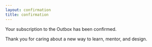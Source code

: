 ```yaml
---
layout: confirmation
title: confirmation
---
```


Your subscription to the Outbox has been confirmed.

Thank you for caring about a new way to learn, mentor, and design.